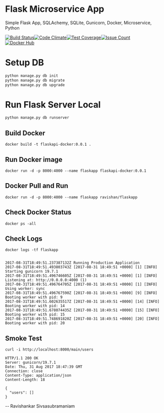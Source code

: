 Flask Microservice App
======================

Simple Flask App, SQLAchemy, SQLite, Gunicorn, Docker, Microservice, Python

[![Build Status](https://travis-ci.org/ravishan16/FlaskApp.svg?branch=master)](https://travis-ci.org/ravishan16/FlaskApp)[![Code Climate](https://codeclimate.com/github/ravishan16/FlaskApp/badges/gpa.svg)](https://codeclimate.com/github/FlaskApp/CountByAlexa)[![Test Coverage](https://codeclimate.com/github/ravishan16/FlaskApp/badges/coverage.svg)](https://codeclimate.com/github/ravishan16/FlaskApp)[![Issue Count](https://codeclimate.com/github/ravishan16/FlaskApp/badges/issue_count.svg)](https://codeclimate.com/github/ravishan16/FlaskApp)
[![Docker Hub](https://hub.docker.com/public/images/logos/mini-logo.svg)](https://hub.docker.com/r/ravishan/flaskapp/)

Setup DB
========

``` python
python manage.py db init 
python manage.py db migrate 
python manage.py db upgrade
```

Run Flask Server Local
======================

``` python
python manage.py db runserver
```

## Build Docker

``` shell
docker build -t flaskapi-docker:0.0.1 . 
```

## Run Docker image

``` shell
docker run -d -p 8000:4000 --name flaskapp flaskapi-docker:0.0.1 
```

## Docker Pull and Run 

``` shell
docker run -d -p 8000:4000 --name flaskapp ravishan/flaskapp
```

##  Check Docker Status

``` shell
docker ps -all
```

## Check Logs

``` shell
docker logs -tf flaskapp


2017-08-31T18:49:51.237387132Z Running Production Application
2017-08-31T18:49:51.493803743Z [2017-08-31 18:49:51 +0000] [1] [INFO] Starting gunicorn 19.7.1
2017-08-31T18:49:51.496746605Z [2017-08-31 18:49:51 +0000] [1] [INFO] Listening at: http://0.0.0.0:4000 (1)
2017-08-31T18:49:51.496764705Z [2017-08-31 18:49:51 +0000] [1] [INFO] Using worker: sync
2017-08-31T18:49:51.496767590Z [2017-08-31 18:49:51 +0000] [9] [INFO] Booting worker with pid: 9
2017-08-31T18:49:51.602635517Z [2017-08-31 18:49:51 +0000] [14] [INFO] Booting worker with pid: 14
2017-08-31T18:49:51.678074435Z [2017-08-31 18:49:51 +0000] [15] [INFO] Booting worker with pid: 15
2017-08-31T18:49:51.748691820Z [2017-08-31 18:49:51 +0000] [20] [INFO] Booting worker with pid: 20
``` 

## Smoke Test

``` shell
curl -i http://localhost:8000/main/users

HTTP/1.1 200 OK
Server: gunicorn/19.7.1
Date: Thu, 31 Aug 2017 18:47:39 GMT
Connection: close
Content-Type: application/json
Content-Length: 18

{
  "users": []
}
```


-- Ravishankar Sivsasubramaniam
